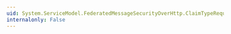 ```yaml
---
uid: System.ServiceModel.FederatedMessageSecurityOverHttp.ClaimTypeRequirements
internalonly: False
---
```

